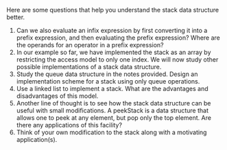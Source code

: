  Here are some questions that help you understand the stack data structure better.  

1. Can we also evaluate an infix expression by first converting it into a prefix expression, and then evaluating the prefix expression? Where are the operands for an operator in a prefix expression?  
2. In our example so far, we have implemented the stack as an array by restricting the access model to only one index. We will now study other possible implementations of a stack data structure.  
3. Study the queue data structure in the notes provided. Design an implementation scheme for a stack using only queue operations.  
4. Use a linked list to implement a stack. What are the advantages and disadvantages of this model.  
5. Another line of thought is to see how the stack data structure can be useful with small modifications. A peekStack is a data structure that allows one to peek at any element, but pop only the top element. Are there any applications of this facility?  
6. Think of your own modification to the stack along with a motivating application(s).  

